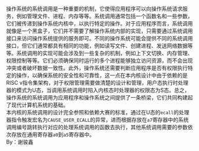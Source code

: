 操作系统的系统调用是一种重要的机制，它使得应用程序可以向操作系统请求服务，例如管理文件、进程、内存等等。系统调用通常包括一个函数名和一些参数，它们被传递到操作系统内核中，以执行特定的操作。对于应用程序而言，系统调用就像是一个黑盒子，它们并不需要了解操作系统内部的实现，只需要通过系统调用接口来访问操作系统提供的服务即可。不同的操作系统可能会提供不同的系统调用接口，但它们通常都具有相同的功能，例如读写文件、创建进程、发送网络数据等等。系统调用的实现可能会涉及到一些复杂的机制，例如上下文切换、内存管理、权限控制等等。它们必须确保同时运行的多个进程能够独立访问资源，而不会出现冲突或者破坏数据一致性。此外，操作系统还需要判断应用程序是否有权限执行特定的操作，以确保系统的安全性和可靠性，这一点在本内核设计中由于依赖的是RISC v指令集架构，对于权限管理需要做清楚的设计和管理，用户态执行时处理器的模式为U态，当调用系统调用时陷入内核态时处理器的权限态为S态。总之，操作系统的系统调用为应用程序和操作系统之间提供了一条桥梁，它们共同构建起了现代计算机系统的基础。<br />本内核的系统调用的设计完全参照和依赖大赛的标准，通过在U态的`ecall`的处理器指令触发宏名为`CAUSE_USER_ECALL`的异常，进而根据存放在`a7`寄存器中的系统调用编号跳转执行对应的处理系统调用的函数去执行，其他系统调用需要的参数依次存放在通用寄存器`a0`到`a5`寄存器中。<br />By：谢骏鑫

